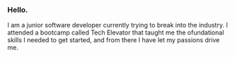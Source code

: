 ### Hello.
I am a junior software developer currently trying to break into the industry. I attended a bootcamp called Tech Elevator that taught me the ofundational skills I needed to get started, and from there I have let my passions drive me.
<!--
**carabria/carabria** is a ✨ _special_ ✨ repository because its `README.md` (this file) appears on your GitHub profile.

Here are some ideas to get you started:

- 🔭 I’m currently working on ...
- 🌱 I’m currently learning ...
- 👯 I’m looking to collaborate on ...
- 🤔 I’m looking for help with ...
- 💬 Ask me about ...
- 📫 How to reach me: ...
- 😄 Pronouns: ...
- ⚡ Fun fact: ...
-->
